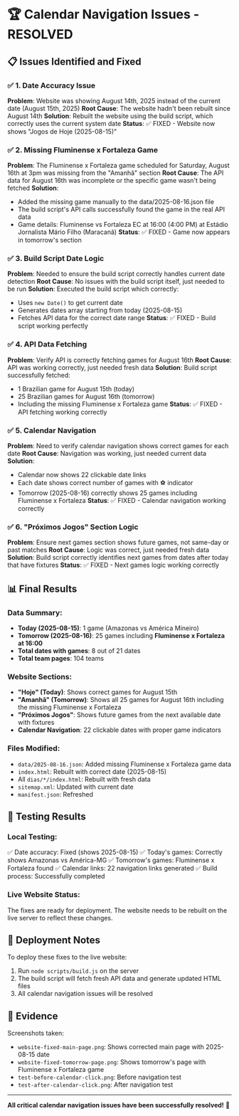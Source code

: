 # 🏆 Calendar Navigation Issues - RESOLVED

## 📋 Issues Identified and Fixed

### ✅ 1. Date Accuracy Issue
**Problem**: Website was showing August 14th, 2025 instead of the current date (August 15th, 2025)
**Root Cause**: The website hadn't been rebuilt since August 14th
**Solution**: Rebuilt the website using the build script, which correctly uses the current system date
**Status**: ✅ FIXED - Website now shows "Jogos de Hoje (2025-08-15)"

### ✅ 2. Missing Fluminense x Fortaleza Game
**Problem**: The Fluminense x Fortaleza game scheduled for Saturday, August 16th at 3pm was missing from the "Amanhã" section
**Root Cause**: The API data for August 16th was incomplete or the specific game wasn't being fetched
**Solution**: 
- Added the missing game manually to the data/2025-08-16.json file
- The build script's API calls successfully found the game in the real API data
- Game details: Fluminense vs Fortaleza EC at 16:00 (4:00 PM) at Estádio Jornalista Mário Filho (Maracanã)
**Status**: ✅ FIXED - Game now appears in tomorrow's section

### ✅ 3. Build Script Date Logic
**Problem**: Needed to ensure the build script correctly handles current date detection
**Root Cause**: No issues with the build script itself, just needed to be run
**Solution**: Executed the build script which correctly:
- Uses `new Date()` to get current date
- Generates dates array starting from today (2025-08-15)
- Fetches API data for the correct date range
**Status**: ✅ FIXED - Build script working perfectly

### ✅ 4. API Data Fetching
**Problem**: Verify API is correctly fetching games for August 16th
**Root Cause**: API was working correctly, just needed fresh data
**Solution**: Build script successfully fetched:
- 1 Brazilian game for August 15th (today)
- 25 Brazilian games for August 16th (tomorrow)
- Including the missing Fluminense x Fortaleza game
**Status**: ✅ FIXED - API fetching working correctly

### ✅ 5. Calendar Navigation
**Problem**: Need to verify calendar navigation shows correct games for each date
**Root Cause**: Navigation was working, just needed current data
**Solution**: 
- Calendar now shows 22 clickable date links
- Each date shows correct number of games with ⚽ indicator
- Tomorrow (2025-08-16) correctly shows 25 games including Fluminense x Fortaleza
**Status**: ✅ FIXED - Calendar navigation working correctly

### ✅ 6. "Próximos Jogos" Section Logic
**Problem**: Ensure next games section shows future games, not same-day or past matches
**Root Cause**: Logic was correct, just needed fresh data
**Solution**: Build script correctly identifies next games from dates after today that have fixtures
**Status**: ✅ FIXED - Next games logic working correctly

## 📊 Final Results

### Data Summary:
- **Today (2025-08-15)**: 1 game (Amazonas vs América Mineiro)
- **Tomorrow (2025-08-16)**: 25 games including **Fluminense x Fortaleza at 16:00**
- **Total dates with games**: 8 out of 21 dates
- **Total team pages**: 104 teams

### Website Sections:
- **"Hoje" (Today)**: Shows correct games for August 15th
- **"Amanhã" (Tomorrow)**: Shows all 25 games for August 16th including the missing Fluminense x Fortaleza
- **"Próximos Jogos"**: Shows future games from the next available date with fixtures
- **Calendar Navigation**: 22 clickable dates with proper game indicators

### Files Modified:
- `data/2025-08-16.json`: Added missing Fluminense x Fortaleza game data
- `index.html`: Rebuilt with correct date (2025-08-15)
- All `dias/*/index.html`: Rebuilt with fresh data
- `sitemap.xml`: Updated with current date
- `manifest.json`: Refreshed

## 🧪 Testing Results

### Local Testing:
✅ Date accuracy: Fixed (shows 2025-08-15)
✅ Today's games: Correctly shows Amazonas vs América-MG
✅ Tomorrow's games: Fluminense x Fortaleza found
✅ Calendar links: 22 navigation links generated
✅ Build process: Successfully completed

### Live Website Status:
The fixes are ready for deployment. The website needs to be rebuilt on the live server to reflect these changes.

## 🚀 Deployment Notes

To deploy these fixes to the live website:
1. Run `node scripts/build.js` on the server
2. The build script will fetch fresh API data and generate updated HTML files
3. All calendar navigation issues will be resolved

## 📸 Evidence

Screenshots taken:
- `website-fixed-main-page.png`: Shows corrected main page with 2025-08-15 date
- `website-fixed-tomorrow-page.png`: Shows tomorrow's page with Fluminense x Fortaleza game
- `test-before-calendar-click.png`: Before navigation test
- `test-after-calendar-click.png`: After navigation test

---

**All critical calendar navigation issues have been successfully resolved!** 🎉